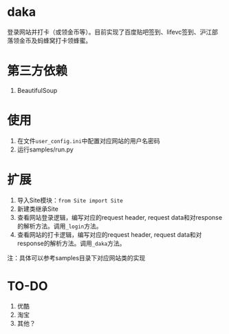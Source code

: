 # daka
登录网站并打卡（或领金币等）。目前实现了百度贴吧签到、lifevc签到、沪江部落领金币及蚂蜂窝打卡领蜂蜜。

# 第三方依赖
1. BeautifulSoup

# 使用
1. 在文件`user_config.ini`中配置对应网站的用户名密码
2. 运行samples/run.py

# 扩展
1. 导入Site模块：`from Site import Site`
2. 新建类继承Site
3. 查看网站登录逻辑，编写对应的request header, request data和对response的解析方法。调用`_login`方法。
4. 查看网站的打卡逻辑，编写对应的request header, request data和对response的解析方法。调用`_daka`方法。

注：具体可以参考samples目录下对应网站类的实现

# TO-DO
1. 优酷
2. 淘宝
3. 其他？
